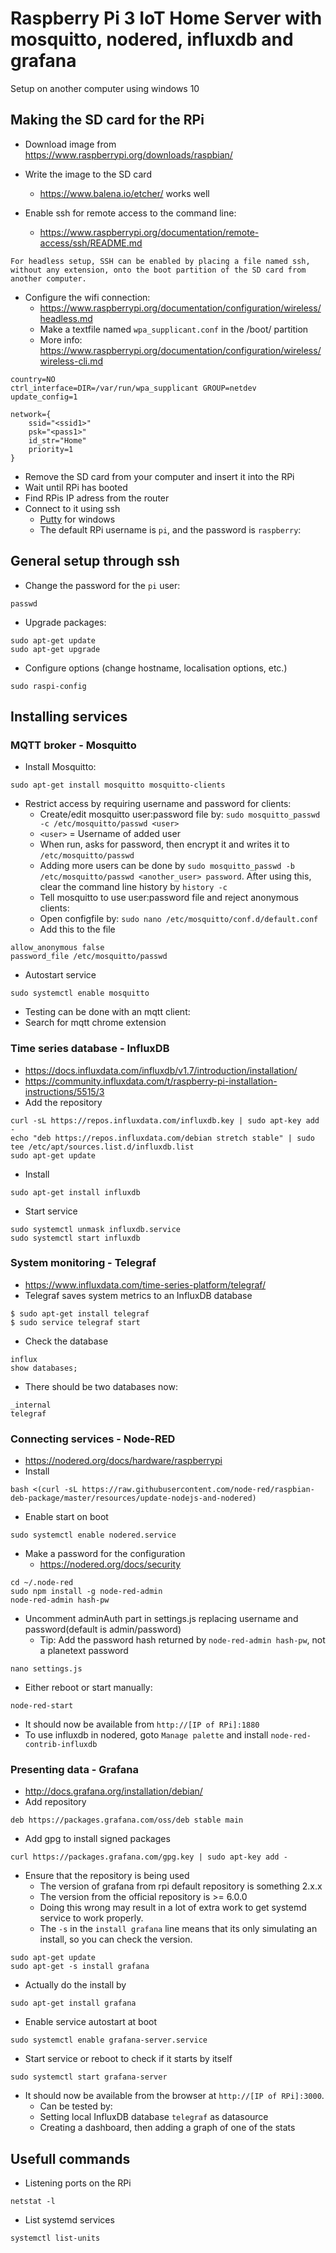 # Raspberry Pi 3 IoT Home Server with mosquitto, nodered, influxdb and grafana
Setup on another computer using windows 10
## Making the SD card for the RPi

* Download image from https://www.raspberrypi.org/downloads/raspbian/

* Write the image to the SD card
  * https://www.balena.io/etcher/ works well
* Enable ssh for remote access to the command line:
  * https://www.raspberrypi.org/documentation/remote-access/ssh/README.md
```
For headless setup, SSH can be enabled by placing a file named ssh,
without any extension, onto the boot partition of the SD card from another computer.
```

* Configure the wifi connection:
  * https://www.raspberrypi.org/documentation/configuration/wireless/headless.md
  * Make a textfile named `wpa_supplicant.conf` in the /boot/ partition
   * More info: https://www.raspberrypi.org/documentation/configuration/wireless/wireless-cli.md
 ```
 country=NO
 ctrl_interface=DIR=/var/run/wpa_supplicant GROUP=netdev
 update_config=1

 network={
     ssid="<ssid1>"
     psk="<pass1>"
     id_str="Home"
     priority=1
 }
 ```
* Remove the SD card from your computer and insert it into the RPi
* Wait until RPi has booted
* Find RPis IP adress from the router
* Connect to it using ssh
  * [Putty](https://www.putty.org/) for windows
  * The default RPi username is `pi`, and the password is `raspberry`:
  
## General setup through ssh
* Change the password for the `pi` user:
```
passwd
```
* Upgrade packages:
```
sudo apt-get update
sudo apt-get upgrade
```
* Configure options (change hostname, localisation options, etc.)
```
sudo raspi-config
```
## Installing services
### MQTT broker - Mosquitto
* Install Mosquitto:

```
sudo apt-get install mosquitto mosquitto-clients
```

* Restrict access by requiring username and password for clients:
  * Create/edit mosquitto user:password file by: `sudo mosquitto_passwd -c /etc/mosquitto/passwd <user>`
  * `<user>` = Username of added user
  * When run, asks for password, then encrypt it and writes it to `/etc/mosquitto/passwd`
  * Adding more users can be done by `sudo mosquitto_passwd -b /etc/mosquitto/passwd <another_user> password`. After using this, clear the command line history by `history -c`
  * Tell mosquitto to use user:password file and reject anonymous clients:
  * Open configfile by: `sudo nano /etc/mosquitto/conf.d/default.conf`
  * Add this to the file
```
allow_anonymous false
password_file /etc/mosquitto/passwd
```

* Autostart service
```
sudo systemctl enable mosquitto
```
* Testing can be done with an mqtt client:
 * Search for mqtt chrome extension
### Time series database - InfluxDB
* https://docs.influxdata.com/influxdb/v1.7/introduction/installation/ 
* https://community.influxdata.com/t/raspberry-pi-installation-instructions/5515/3
* Add the repository

```
curl -sL https://repos.influxdata.com/influxdb.key | sudo apt-key add -
echo "deb https://repos.influxdata.com/debian stretch stable" | sudo tee /etc/apt/sources.list.d/influxdb.list
sudo apt-get update
```

* Install

```
sudo apt-get install influxdb
```

* Start service

```
sudo systemctl unmask influxdb.service
sudo systemctl start influxdb
```

### System monitoring - Telegraf
* https://www.influxdata.com/time-series-platform/telegraf/
* Telegraf saves system metrics to an InfluxDB database

```
$ sudo apt-get install telegraf
$ sudo service telegraf start
```

* Check the database

```
influx
show databases;
```
* There should be two databases now:
```
_internal
telegraf
```
### Connecting services - Node-RED
* https://nodered.org/docs/hardware/raspberrypi
* Install
```
bash <(curl -sL https://raw.githubusercontent.com/node-red/raspbian-deb-package/master/resources/update-nodejs-and-nodered)
```
* Enable start on boot
```
sudo systemctl enable nodered.service
```
* Make a password for the configuration
  * https://nodered.org/docs/security
```
cd ~/.node-red
sudo npm install -g node-red-admin
node-red-admin hash-pw
```
* Uncomment adminAuth part in settings.js replacing username and password(default is admin/password)
  * Tip: Add the password hash returned by `node-red-admin hash-pw`, not a planetext password
```
nano settings.js
```
* Either reboot or start manually:
```
node-red-start
```
* It should now be available from `http://[IP of RPi]:1880`
* To use influxdb in nodered, goto `Manage palette` and install `node-red-contrib-influxdb`
### Presenting data - Grafana
* http://docs.grafana.org/installation/debian/
* Add repository
```
deb https://packages.grafana.com/oss/deb stable main
```
* Add gpg to install signed packages
```
curl https://packages.grafana.com/gpg.key | sudo apt-key add -
```
* Ensure that the repository is being used
  * The version of grafana from rpi default repository is something 2.x.x
  * The version from the official repository is >= 6.0.0
  * Doing this wrong may result in a lot of extra work to get systemd service to work properly.
  * The `-s` in the `install grafana` line means that its only simulating an install, so you can check the version.
```
sudo apt-get update
sudo apt-get -s install grafana
```
* Actually do the install by 
```
sudo apt-get install grafana
```

* Enable service autostart at boot

```
sudo systemctl enable grafana-server.service
```

* Start service or reboot to check if it starts by itself

```
sudo systemctl start grafana-server
```

* It should now be available from the browser at `http://[IP of RPi]:3000`.
  * Can be tested by:
  * Setting local InfluxDB database `telegraf` as datasource
  * Creating a dashboard, then adding a graph of one of the stats
## Usefull commands
* Listening ports on the RPi
```
netstat -l
```
* List systemd services
```
systemctl list-units
```
